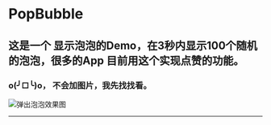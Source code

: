 # PopBubble
## 这是一个 显示泡泡的Demo，在3秒内显示100个随机的泡泡，很多的App 目前用这个实现点赞的功能。

### o(╯□╰)o， 不会加图片，我先找找看。



![弹出泡泡效果图][2]


---

[1]:https://raw.githubusercontent.com/gdky005/PopBubble/master/pop_bubble.gif
[2]:http://7xlcno.com1.z0.glb.clouddn.com/pop_bubble.gif